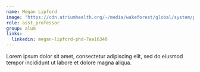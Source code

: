 ```yaml
---
name: Megan Lipford
image: "https://cdn.atriumhealth.org/-/media/wakeforest/global/system/person-images/m/megan-elisa-lipford.jpg"
role: asst_professor
group: alum
links:
  linkedin: megan-lipford-phd-7aa16340
---
```


Lorem ipsum dolor sit amet, consectetur adipiscing elit, sed do eiusmod tempor incididunt ut labore et dolore magna aliqua.
